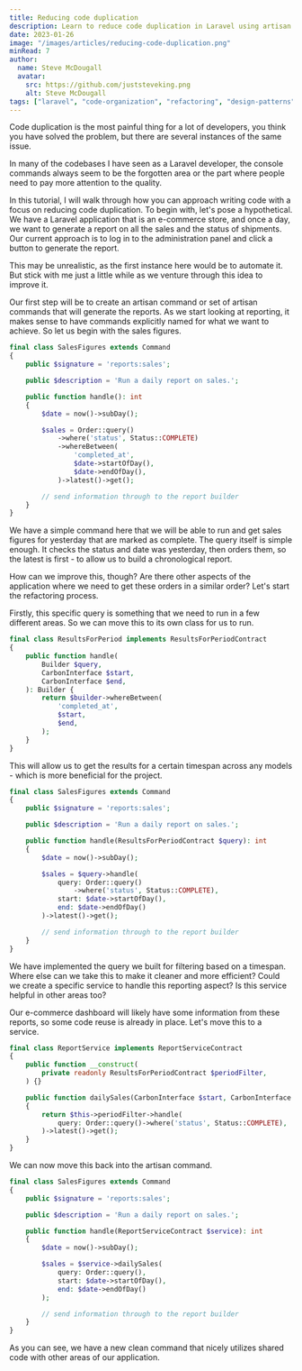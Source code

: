 ```yaml
---
title: Reducing code duplication
description: Learn to reduce code duplication in Laravel using artisan commands and services for better code quality.
date: 2023-01-26
image: "/images/articles/reducing-code-duplication.png"
minRead: 7
author:
  name: Steve McDougall
  avatar:
    src: https://github.com/juststeveking.png
    alt: Steve McDougall
tags: ["laravel", "code-organization", "refactoring", "design-patterns"]
---
```


Code duplication is the most painful thing for a lot of developers, you think you have solved the problem, but there are several instances of the same issue.

In many of the codebases I have seen as a Laravel developer, the console commands always seem to be the forgotten area or the part where people need to pay more attention to the quality.

In this tutorial, I will walk through how you can approach writing code with a focus on reducing code duplication. To begin with, let's pose a hypothetical. We have a Laravel application that is an e-commerce store, and once a day, we want to generate a report on all the sales and the status of shipments. Our current approach is to log in to the administration panel and click a button to generate the report. 

This may be unrealistic, as the first instance here would be to automate it. But stick with me just a little while as we venture through this idea to improve it.

Our first step will be to create an artisan command or set of artisan commands that will generate the reports. As we start looking at reporting, it makes sense to have commands explicitly named for what we want to achieve. So let us begin with the sales figures.

```php
final class SalesFigures extends Command
{
	public $signature = 'reports:sales';

	public $description = 'Run a daily report on sales.';

	public function handle(): int
	{
		$date = now()->subDay();

		$sales = Order::query()
			->where('status', Status::COMPLETE)
			->whereBetween(
				'completed_at',
				$date->startOfDay(),
				$date->endOfDay(),
			)->latest()->get();

		// send information through to the report builder
	}
}
```

We have a simple command here that we will be able to run and get sales figures for yesterday that are marked as complete. The query itself is simple enough. It checks the status and date was yesterday, then orders them, so the latest is first - to allow us to build a chronological report.

How can we improve this, though? Are there other aspects of the application where we need to get these orders in a similar order? Let's start the refactoring process.

Firstly, this specific query is something that we need to run in a few different areas. So we can move this to its own class for us to run.

```php
final class ResultsForPeriod implements ResultsForPeriodContract
{
	public function handle(
		Builder $query,
		CarbonInterface $start,
		CarbonInterface $end,
	): Builder {
		return $builder->whereBetween(
			'completed_at',
			$start,
			$end,
		);
	}
}
```

This will allow us to get the results for a certain timespan across any models - which is more beneficial for the project.

```php
final class SalesFigures extends Command
{
	public $signature = 'reports:sales';

	public $description = 'Run a daily report on sales.';

	public function handle(ResultsForPeriodContract $query): int
	{
		$date = now()->subDay();

		$sales = $query->handle(
			query: Order::query()
				->where('status', Status::COMPLETE),
			start: $date->startOfDay(),
			end: $date->endOfDay()
		)->latest()->get();

		// send information through to the report builder
	}
}
```

We have implemented the query we built for filtering based on a timespan. Where else can we take this to make it cleaner and more efficient? Could we create a specific service to handle this reporting aspect? Is this service helpful in other areas too?

Our e-commerce dashboard will likely have some information from these reports, so some code reuse is already in place. Let's move this to a service.

```php
final class ReportService implements ReportServiceContract
{
	public function __construct(
		private readonly ResultsForPeriodContract $periodFilter,
	) {}

	public function dailySales(CarbonInterface $start, CarbonInterface $end): Collection
	{
		return $this->periodFilter->handle(
			query: Order::query()->where('status', Status::COMPLETE),
		)->latest()->get();
	}
}
```

We can now move this back into the artisan command.

```php
final class SalesFigures extends Command
{
	public $signature = 'reports:sales';

	public $description = 'Run a daily report on sales.';

	public function handle(ReportServiceContract $service): int
	{
		$date = now()->subDay();

		$sales = $service->dailySales(
			query: Order::query(),
			start: $date->startOfDay(),
			end: $date->endOfDay()
		);

		// send information through to the report builder
	}
}
```

As you can see, we have a new clean command that nicely utilizes shared code with other areas of our application.
